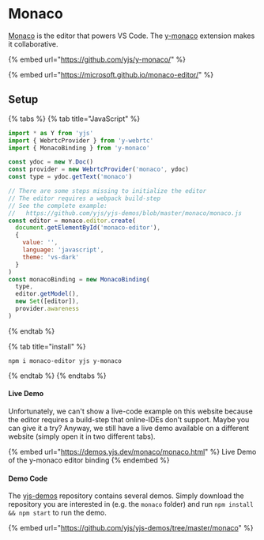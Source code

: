# Monaco

[Monaco](https://microsoft.github.io/monaco-editor/) is the editor that powers VS Code. The [y-monaco](https://github.com/yjs/y-monaco/) extension makes it collaborative.

{% embed url="https://github.com/yjs/y-monaco/" %}

{% embed url="https://microsoft.github.io/monaco-editor/" %}

## Setup

{% tabs %}
{% tab title="JavaScript" %}
```javascript
import * as Y from 'yjs'
import { WebrtcProvider } from 'y-webrtc'
import { MonacoBinding } from 'y-monaco'

const ydoc = new Y.Doc()
const provider = new WebrtcProvider('monaco', ydoc)
const type = ydoc.getText('monaco')

// There are some steps missing to initialize the editor
// The editor requires a webpack build-step
// See the complete example:
//   https://github.com/yjs/yjs-demos/blob/master/monaco/monaco.js
const editor = monaco.editor.create(
  document.getElementById('monaco-editor'),
  {
    value: '',
    language: 'javascript',
    theme: 'vs-dark'
  }
)
const monacoBinding = new MonacoBinding(
  type,
  editor.getModel(),
  new Set([editor]),
  provider.awareness
)

```
{% endtab %}

{% tab title="install" %}
```
npm i monaco-editor yjs y-monaco
```
{% endtab %}
{% endtabs %}

#### Live Demo

Unfortunately, we can't show a live-code example on this website because the editor requires a build-step that online-IDEs don't support. Maybe you can give it a try? Anyway, we still have a live demo available on a different website (simply open it in two different tabs).&#x20;

{% embed url="https://demos.yjs.dev/monaco/monaco.html" %}
Live Demo of the y-monaco editor binding
{% endembed %}

#### Demo Code

The [yjs-demos](https://github.com/yjs/yjs-demos) repository contains several demos. Simply download the repository you are interested in (e.g. the `monaco` folder) and run `npm install && npm start` to run the demo.

{% embed url="https://github.com/yjs/yjs-demos/tree/master/monaco" %}



